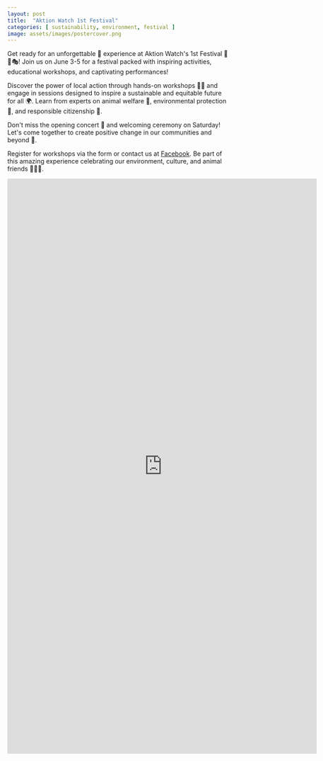 ```yaml
---
layout: post
title:  "Aktion Watch 1st Festival"
categories: [ sustainability, environment, festival ]
image: assets/images/postercover.png
---
```

Get ready for an unforgettable 🎉 experience at Aktion Watch's 1st Festival 🌿🐾🎭! Join us on June 3-5 for a festival packed with inspiring activities, educational workshops, and captivating performances!

Discover the power of local action through hands-on workshops 🎨🔬 and engage in sessions designed to inspire a sustainable and equitable future for all 🌍. Learn from experts on animal welfare 🐶, environmental protection 🌳, and responsible citizenship 👥.

Don't miss the opening concert 🎵 and welcoming ceremony on Saturday! Let's come together to create positive change in our communities and beyond 🌟.

Register for workshops via the form or contact us at [Facebook](https://www.facebook.com/aktionwatch). Be part of this amazing experience celebrating our environment, culture, and animal friends 🌟🌱🐾.

<iframe src="https://docs.google.com/forms/d/e/1FAIpQLSdC_p2sMRBCg2cB9WD051ZHV903CLTN4NOxwzO9xv7WTZMWpg/viewform?embedded=true" width="700" height="1300" frameborder="0" marginheight="0" marginwidth="0"></iframe>



